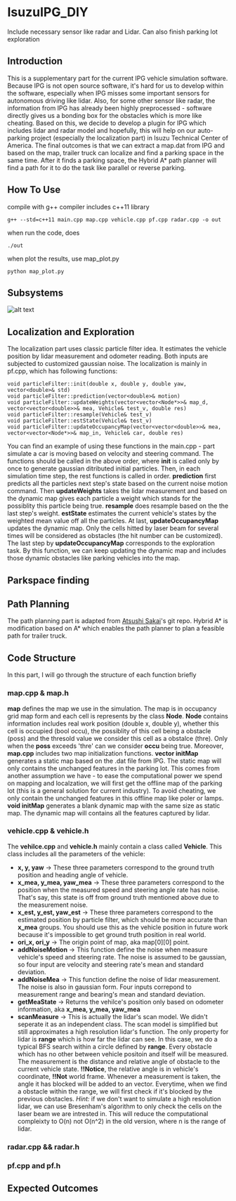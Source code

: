 # IsuzuIPG_DIY
Include necessary sensor like radar and Lidar. Can also finish parking lot exploration

## Introduction
This is a supplementary part for the current IPG vehicle simulation software. Because IPG is not open source software, it's hard for us to develop within the software, especially when IPG misses some important sensors for autonomous driving like lidar. Also, for some other sensor like radar, the information from IPG has already been highly preprocessed - software directly gives us a bonding box for the obstacles which is more like cheating. Based on this, we decide to develop a plugin for IPG which includes lidar and radar model and hopefully, this will help on our auto-parking project (especially the localization part) in Isuzu Technical Center of America.
The final outcomes is that we can extract a map.dat from IPG and based on the map, trailer truck can localize and find a parking space in the same time. After it finds a parking space, the Hybrid A* path planner will find a path for it to do the task like parallel or reverse parking.

## How To Use
compile with g++ compiler includes c++11 library
```
g++ --std=c++11 main.cpp map.cpp vehicle.cpp pf.cpp radar.cpp -o out
```
when run the code, does
```
./out
```
when plot the results, use map_plot.py
```
python map_plot.py
```

## Subsystems
![alt text](https://github.com/Scarabrine/IsuzuIPG_DIY/blob/master/image/localization.png)

## Localization and Exploration
The localization part uses classic particle filter idea. It estimates the vehicle position by lidar measurement and odometer reading. Both inputs are subjected to customized gaussian noise. The localization is mainly in pf.cpp, which has following functions:
```
void particleFilter::init(double x, double y, double yaw, vector<double>& std)
void particleFilter::prediction(vector<double>& motion)
void particleFilter::updateWeights(vector<vector<Node*>>& map_d, vector<vector<double>>& mea, Vehicle& test_v, double res)
void particleFilter::resample(Vehicle& test_v)
void particleFilter::estState(Vehicle& test_v)
void particleFilter::updateOccupancyMap(vector<vector<double>>& mea, vector<vector<Node*>>& map_in, Vehicle& car, double res)
```
You can find an example of using these functions in the main.cpp - part simulate a car is moving based on velocity and steering command. The functions should be called in the above order, where **init** is called only by once to generate gaussian ditributed initial particles. Then, in each simulation time step, the rest functions is called in order. **prediction** first predicts all the particles next step's state based on the current noise motion command. Then **updateWeights** takes the lidar measurement and based on the dynamic map gives each particle a weight which stands for the possiblity this particle being true. **resample** does resample based on the the last step's weight. **estState** estimates the current vehicle's states by the weighted mean value off all the particles. At last, **updateOccupancyMap** updates the dynamic map. Only the cells hitted by laser beam for several times will be considered as obstacles (the hit number can be customized). 
The last step by **updateOccupancyMap** corresponds to the exploration task. By this function, we can keep updating the dynamic map and includes those dynamic obstacles like parking vehicles into the map.

## Parkspace finding

## Path Planning
The path planning part is adapted from [Atsushi Sakai](https://atsushisakai.github.io/HybridAStarTrailer/)'s git repo. Hybrid A* is modification based on A* which enables the path planner to plan a feasible path for trailer truck.

## Code Structure
In this part, I will go through the structure of each function briefly

### map.cpp & map.h
**map** defines the map we use in the simulation. The map is in occupancy grid map form and each cell is represents by the class **Node**. **Node** contains information includes real work position (double x, double y), whether this cell is occupied (bool occu), the possiblity of this cell being a obstacle (poss) and the thresold value we consider this cell as a obstalce (thre). Only when the **poss** exceeds 'thre' can we consider **occu** being true.
Moreover, **map.cpp** includes two map initialization functions. **vector<double> initMap** generates a static map based on the .dat file from IPG. The static map will only contains the unchanged features in the parking lot. This comes from another assumption we have - to ease the computational power we spend on mapping and localzation, we will first get the offline map of the parking lot (this is a general solution for current industry). To avoid cheating, we only contain the unchanged features in this offline map like poler or lamps. **void initMap** generates a blank dynamic map with the same size as static map. The dynamic map will contains all the features captured by lidar.
  
### vehicle.cpp & vehicle.h
The **vehilce.cpp** and **vehicle.h** mainly contain a class called **Vehicle**. This class includes all the parameters of the vehicle:
* **x, y, yaw** -> These three parameters correspond to the ground truth position and heading angle of vehicle.
* **x_mea, y_mea, yaw_mea** -> These three parameters correspond to the position when the measured speed and steering angle rate has noise. That's say, this state is off from ground truth mentioned above due to the measurement noise.
* **x_est, y_est, yaw_est** -> These three parameters correspond to the estimated position by particle filter, which should be more accurate than **x_mea** groups. You should use this as the vehicle position in future work because it's impossible to get ground truth position in real world.
* **ori_x, ori_y** -> The origin point of map, aka map[0][0] point. 
* **addNoiseMotion** -> This function define the noise when measure vehicle's speed and steering rate. The noise is assumed to be gaussian, so four input are velocity and steering rate's mean and standard deviation.
* **addNoiseMea** -> This function define the noise of lidar measurement. The noise is also in gaussian form. Four inputs correpond to measurement range and bearing's mean and standard deviation.
* **getMeaState** -> Returns the vehilce's position only based on odometer information, aka **x_mea, y_mea, yaw_mea**
* **scanMeasure** -> This is actually the lidar's scan model. We didn't seperate it as an independent class. The scan model is simplified but still approximates a high resolution lidar's function. The only property for lidar is **range** which is how far the lidar can see. In this case, we do a typical BFS search within a circle defined by **range**. Every obstacle which has no other between vehicle positoin and itself will be measured. The measurement is the distance and relative angle of obstacle to the current vehicle state. **!!Notice**, the relative angle is in vehicle's coordinate, **!!Not** world frame. Whenever a measurement is taken, the angle it has blocked will be added to an vector. Everytime, when we find a obstacle within the range, we will first check if it's blocked by the previous obstacles. *Hint:* if we don't want to simulate a high resolution lidar, we can use Bresenham's algorithm to only check the cells on the laser beam we are intrested in. This will reduce the computational compleixty to O(n) not O(n^2) in the old version, where n is the range of lidar.

### radar.cpp && radar.h

### pf.cpp and pf.h

## Expected Outcomes
